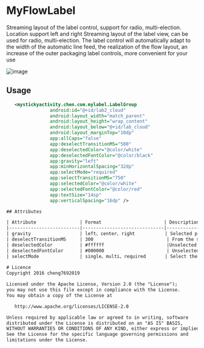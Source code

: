 # MyFlowLabel
Streaming layout of the label control, support for radio, multi-election. Location support left and right
Streaming layout of the label view, can be used for radio, multi-election. The label control will automatically adapt to the width of the automatic line feed, the realization of the flow layout, an increase of the outer packaging label controls, more convenient for your use

![image](https://github.com/cheng7692019/MyFlowLabel/blob/master/preview/20171015_224814.gif)  

## Usage

```xml
   <mystickyactivity.chen.com.mylabel.LabelGroup
                android:id="@+id/lab2_cloud"
                android:layout_width="match_parent"
                android:layout_height="wrap_content"
                android:layout_below="@+id/lab_cloud"
                android:layout_marginTop="10dp"
                app:allCaps="false"
                app:deselectTransitionMS="500"
                app:deselectedColor="@color/white"
                app:deselectedFontColor="@color/black"
                app:gravity="left"
                app:minHorizontalSpacing="32dp"
                app:selectMode="required"
                app:selectTransitionMS="750"
                app:selectedColor="@color/white"
                app:selectedFontColor="@color/red"
                app:textSize="14sp"
                app:verticalSpacing="16dp" />

## Attributes

| Attribute                | Format                       | Description                                                                                                                                          |
|--------------------------|------------------------------|------------------------------------------------------------------------------------------------------------------------------------------------------|
| gravity                  | left、center、right           | Selected position, left middle right                                    
| deselectTransitionMS     | 300                           | From the selected time to not select the color change  
| deselectedColor          | #ffffff                       |Unselected background color
| deselectedFontColor      | #000000                       | Unselected font color
| selectMode               | single、multi、required       | Select the pattern 
   
# Licence
Copyright 2016 cheng7692019

Licensed under the Apache License, Version 2.0 (the "License");
you may not use this file except in compliance with the License.
You may obtain a copy of the License at

   http://www.apache.org/licenses/LICENSE-2.0

Unless required by applicable law or agreed to in writing, software
distributed under the License is distributed on an "AS IS" BASIS,
WITHOUT WARRANTIES OR CONDITIONS OF ANY KIND, either express or implied.
See the License for the specific language governing permissions and
limitations under the License.



